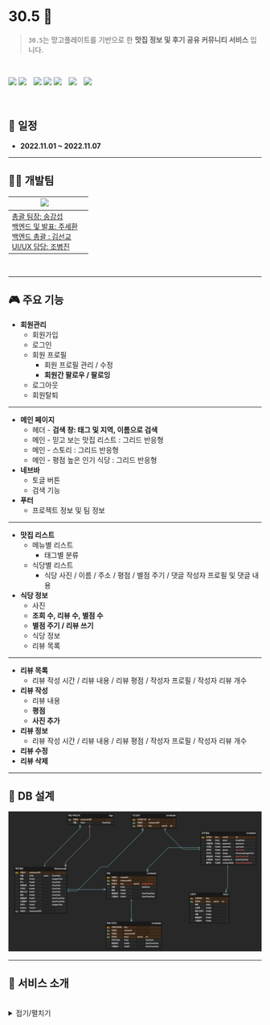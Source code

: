 # 30.5 🍔

> `30.5`는 망고플레이트를 기반으로 한 **맛집 정보 및 후기 공유 커뮤니티 서비스** 입니다.

<br/>

<img src="https://img.shields.io/badge/HTML5-E34F26?style=flat-square&logo=HTML5&logoColor=ffffff"/> <img src="https://img.shields.io/badge/CSS3-1572B6?style=flat-square&logo=CSS3&logoColor=ffffff"/>　<img src="https://img.shields.io/badge/Python-3776AB?style=flat-square&logo=Python&logoColor=ffffff"/> <img src="https://img.shields.io/badge/Django-092E20?style=flat-square&logo=Django&logoColor=ffffff"/> <img src="https://img.shields.io/badge/Visual Studio Code-007ACC?style=flat-square&logo=Visual Studio Code&logoColor=ffffff"/>　<img src="https://img.shields.io/badge/Git-F05032?style=flat-square&logo=Git&logoColor=ffffff"/>　<img src="https://img.shields.io/badge/GitHub-181717?style=flat-square&logo=GitHub&logoColor=ffffff"/>

<br/>

## **📅 일정**

- **2022.11.01 ~ 2022.11.07**

---

## **🧑‍💻 개발팀**

<a href="https://github.com/1c0332zz/Django_PJT_30.5/graphs/contributors">

| <img src="https://contrib.rocks/image?repo=1c0332zz/Django_PJT_30.5" />                         |     |
| ----------------------------------------------------------------------------------------------- | --- |
| 총괄 팀장: 송강섭<br />백엔드 및 발표: 주세환<br />백엔드 총괄 : 김선교<br />UI/UX 담당: 조병진 |     |

</a>

<br/>

---

## **🎮 주요 기능**

- **회원관리**
  - 회원가입
  - 로그인
  - 회원 프로필
    - 회원 프로필 관리 / 수정
    - **회원간 팔로우 / 팔로잉**
  - 로그아웃
  - 회원탈퇴

---

- **메인 페이지**
  - 헤더 - **검색 창: 태그 및 지역, 이름으로 검색**
  - 메인 - 믿고 보는 맛집 리스트 : 그리드 반응형
  - 메인 - 스토리 : 그리드 반응형
  - 메인 - 평점 높은 인기 식당 : 그리드 반응형
- **네브바**
  - 토글 버튼
  - 검색 기능
- **푸터**
  - 프로젝트 정보 및 팀 정보

---

- **맛집 리스트**
  - 메뉴별 리스트
    - 태그별 분류
  - 식당별 리스트
    - 식당 사진 / 이름 / 주소 / 평점 / 별점 주기 / 댓글 작성자 프로필 및 댓글 내용
- **식당 정보**
  - 사진
  - **조회 수, 리뷰 수, 별점 수**
  - **별점 주기 / 리뷰 쓰기**
  - 식당 정보
  - 리뷰 목록

---

- **리뷰 목록**
  - 리뷰 작성 시간 / 리뷰 내용 / 리뷰 평점 / 작성자 프로필 / 작성자 리뷰 개수
- **리뷰 작성**
  - 리뷰 내용
  - **평점**
  - **사진 추가**
- **리뷰 정보**
  - 리뷰 작성 시간 / 리뷰 내용 / 리뷰 평점 / 작성자 프로필 / 작성자 리뷰 개수
- **리뷰 수정**
- **리뷰 삭제**

---

## **🧩 DB 설계**

![](./img/DB.png)

---

## **🍔 서비스 소개**

<br/>

<details>
<summary>접기/펼치기</summary>

### **1. 메인화면**

![](./img/main-01.png)
![](./img/main-02.png)
![](./img/main-03.png)

- 메인화면에서는 식당을 찾아볼 수 있도록 `검색창과 베스트 맛집 리스트, 최근 맛집 스토리, 평점이 높은 식당`으로 구성되었습니다.

---

### **2. 맛집 리스트**

#### 2-1. 메뉴별 리스트

![](./img/top_list.png)

- 메뉴별 리스트에서는 베스트 맛집 `카테고리별로 확인`할 수 있습니다.

<br />

#### 2-2. 식당별 리스트

![](./img/list.png)

- 식당별 리스트에서는 조회수, 식당 정보, 최근 리뷰 내용과 날짜를 `간략하게 확인`할 수 있습니다.
- `별점(가고싶다) 등록이 가능`합니다.

---

### **3. 식당 정보**

![](./img/restaurant_detail-01.png)
![](./img/restaurant_detail-02.png)

- 식당 위치와 정보, 조회수, 리뷰수, 별점수를 `자세히 확인`할 수 있습니다.
- `리뷰 등록`과 `별점(가고싶다) 등록`이 가능합니다.
- `리뷰 목록`을 확인할 수 있습니다.

---

### **4. 리뷰**

#### 4-1. 리뷰 작성

![](./img/review_create.png)

- 리뷰에는 `리뷰 내용과 평점, 사진을 작성`할 수 있습니다.
- `평점은 1~5점까지` 줄 수 있으며, 리뷰 목록에서는 `3점을 기준으로 맛있다, 괜찮다, 별로라는 이모지로 출력`됩니다.

<br />

#### 4-2. 리뷰 정보

![](./img/review_detail.png)

- `본인이 작성한 리뷰에서만 수정, 삭제가 가능`합니다.
- 본인이 작성하지 않았다면 `프로필 사진을 눌러 다른 유저의 프로필로 이동`합니다.

---

### **4. 스토리**

#### 4-1. 스토리 리스트

![](./img/story_list-01.png)
![](./img/story_list-02.png)

- 스토리는 `권한받은 유저만 사용이 가능`합니다.

<br />

#### 4-2. 스토리 정보

![](./img/story_detail-01.png)
![](./img/story_detail-02.png)
![](./img/story_detail-03.png)

- `summernote 사용`해 스토리 작성시 사진과 텍스트 입력이 가능하도록 하였습니다.
- 긴 글을 보고 난 이후에는 `다른 스토리를 손쉽게 찾아 볼 수 있도록 현재 스토리를 제외한 나머지 최근 스토리`를 볼 수 있게 하였습니다.

---

### **4. 회원**

#### 5-1. 회원 정보

![](./img/profile-01.png)
![](./img/profile-02.png)

- 회원 정보에서는 `회원이 작성한 리뷰`와 `회원간 팔로우 수를 확인`할 수 있습니다.
- `별점(가고싶다)을 준 식당의 목록을 확인`할 수 있습니다.
- 식당 사진에 마우스를 올리면 `식당에 별점을 준 회원 수와 식당의 리뷰 수를 확인`할 수 있습니다.
- `회원 정보 수정 및 삭제가 가능`합니다.

<br />

#### 5-2. 회원 간 팔로우

![](./img/profile_follow.png)

- `회원간 팔로우가 가능`합니다.

---
## 💡KPT

### Keep

* 화면 디자인 부터 기능 설계까지 계획하면서 개발을 구현하는 과정을 통해 프로젝트를 완성하기 까지 시간 분배와 기능 구현을 할 수 있었던 것 같습니다. 
* 팀원 모두 소통하는 자세와 의견을 수용하는 자세로 프로젝트에 임하여 각자의 역할 분담과 이에 맞는 기능 구현을 원활하게 진행할 수 있었습니다.
* 같이 오류 메시지를 보면서 왜 안 되는지 고민했을 때 든든했던 것 같습니다.
* 문제 해결에서 앞서 팀원 간 의사소통은 필수라는 생각이 들었습니다.

### Problem

- 스스로의 실력적 한계를 적나라하게 볼 수 있었던 시간이었습니다.
- 기간이 짧아 많은 기능을 도전해보지 못했다
- 기능 구현 / 식당 디테일 사진 회전목마

### Try

- 서로 소통해서 문제를 어떻게 해결하는게 가장 깔끔할 지 협력했다.
- 코딩을 잘한다는 것은 얼마나 코드를 잘 읽고 검색해서 활용하냐 인 것 같다👍



---

## 🎉소감

- 일단 팀원들에게 감사합니다. 많이 부족했는데 화 한번 안내고 너무 잘 도와 줬습니다.
- 많이 배웠고 평소 궁금하던 것들을 같은 입장에서 물어볼 수 있어서 좋았습니다.
- 혼자 공부하며 어려웠던 부분을 팀원과 같이 하면서 많이 배웠습니다.
- 소통 뿐만 아니라, 프로젝트에 참여하는 자세를 배울 수 있었습니다.



</details>
